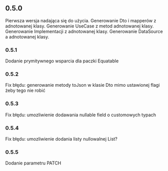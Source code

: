 ## 0.5.0

Pierwsza wersja nadająca się do użycia.
Generowanie Dto i mapperów z adnotowanej klasy.
Generowanie UseCase z metod adnotowanej klasy.
Generowanie Implementacji z adnotowanej klasy.
Generowanie DataSource a adnotowanej klasy.

### 0.5.1

Dodanie prymitywnego wsparcia dla paczki Equatable

### 0.5.2

Fix błędu: generowanie metody toJson w klasie Dto mimo ustawionej flagi żeby tego nie robić

### 0.5.3

Fix błędu: umozliwienie dodawania nullable field o customowych typach

### 0.5.4

Fix błędu: umozliwienie dodania listy nullowalnej List<Something>?

### 0.5.5

Dodanie parametru PATCH
